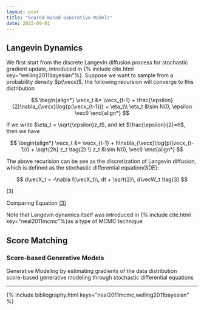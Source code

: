 ```yaml
---
layout: post
title: "Scored-based Generative Models"
date: 2025-09-01
---
```

## Langevin Dynamics
We first start from the discrete Langevin diffusion process for stochastic gradient update, introduced in {% include cite.html key="welling2011bayesian"%}. Suppose we want to sample from a probability density $p(\vecx)$, the following recursion will converge to this distribution


<a id="eq1"></a>
<a id="eq-sde"></a>

$$
\begin{align*}
\vecx_t &= \vecx_{t-1} + \frac{\epsilon}{2}\nabla_{\vecx}\log{p(\vecx_{t-1})} + \eta_t\\
\eta_t &\sim N(0, \epsilon \vecI)
\end{align*}
$$

If we write $\eta_t = \sqrt{\epsilon}z_t$, and let $\frac{\epsilon}{2}=h$, then we have  

$$
\begin{align*}
\vecx_t &= \vecx_{t-1} + h\nabla_{\vecx}\log{p(\vecx_{t-1})} + \sqrt{2h} z_t  \tag{2} \\
z_t &\sim N(0, \vecI)
\end{align*}
$$  

The above recurision can be see as the discretization of Langevin diffusion, which is defined as the stochastic differential equation(SDE):

<div id="eq3" style="position: relative;">
  
$$
d\vecX_t = -\nabla f(\vecX_t)\, dt + \sqrt{2}\, d\vecW_t  \tag{3}
$$

<span class="equation-number">(3)</span>
</div>

Comparing Equation [(3)](#eq3)




Note that Langevin dynamics itself was introduced in {% include cite.html key="neal2011mcmc"%}as a type of MCMC technique


## Score Matching
### Score-based Generative Models
Generative Modeling by estimating gradients of the data distribution  
score-based generative modeling through stochastic differential equations

---
{% include bibliography.html keys="neal2011mcmc,welling2011bayesian" %}
